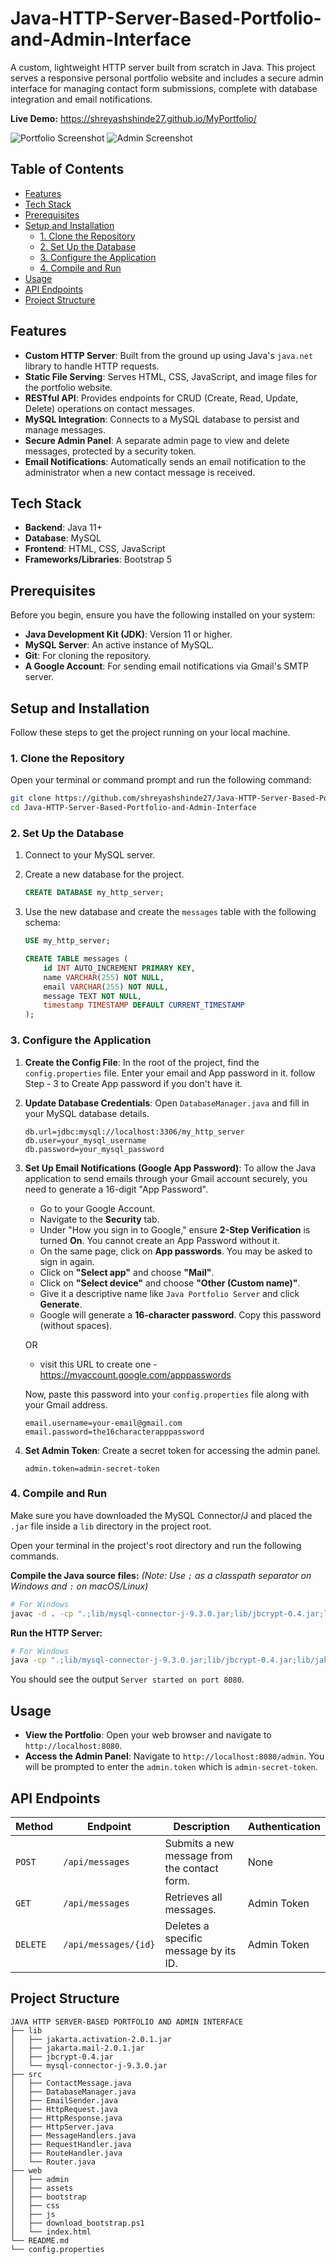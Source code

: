 # Java-HTTP-Server-Based-Portfolio-and-Admin-Interface

A custom, lightweight HTTP server built from scratch in Java. This project serves a responsive personal portfolio website and includes a secure admin interface for managing contact form submissions, complete with database integration and email notifications.

**Live Demo:** https://shreyashshinde27.github.io/MyPortfolio/

![Portfolio Screenshot](web/assets/Portfolio.png)
![Admin Screenshot](web/assets/Admin.png)

## Table of Contents
- [Features](#features)
- [Tech Stack](#tech-stack)
- [Prerequisites](#prerequisites)
- [Setup and Installation](#setup-and-installation)
  - [1. Clone the Repository](#1-clone-the-repository)
  - [2. Set Up the Database](#2-set-up-the-database)
  - [3. Configure the Application](#3-configure-the-application)
  - [4. Compile and Run](#4-compile-and-run)
- [Usage](#usage)
- [API Endpoints](#api-endpoints)
- [Project Structure](#project-structure)

## Features

- **Custom HTTP Server**: Built from the ground up using Java's `java.net` library to handle HTTP requests.
- **Static File Serving**: Serves HTML, CSS, JavaScript, and image files for the portfolio website.
- **RESTful API**: Provides endpoints for CRUD (Create, Read, Update, Delete) operations on contact messages.
- **MySQL Integration**: Connects to a MySQL database to persist and manage messages.
- **Secure Admin Panel**: A separate admin page to view and delete messages, protected by a security token.
- **Email Notifications**: Automatically sends an email notification to the administrator when a new contact message is received.

## Tech Stack

- **Backend**: Java 11+
- **Database**: MySQL
- **Frontend**: HTML, CSS, JavaScript
- **Frameworks/Libraries**: Bootstrap 5

## Prerequisites

Before you begin, ensure you have the following installed on your system:

- **Java Development Kit (JDK)**: Version 11 or higher.
- **MySQL Server**: An active instance of MySQL.
- **Git**: For cloning the repository.
- **A Google Account**: For sending email notifications via Gmail's SMTP server.

## Setup and Installation

Follow these steps to get the project running on your local machine.

### 1. Clone the Repository

Open your terminal or command prompt and run the following command:

```bash
git clone https://github.com/shreyashshinde27/Java-HTTP-Server-Based-Portfolio-and-Admin-Interface.git
cd Java-HTTP-Server-Based-Portfolio-and-Admin-Interface
```

### 2. Set Up the Database

1.  Connect to your MySQL server.
2.  Create a new database for the project.

    ```sql
    CREATE DATABASE my_http_server;
    ```

3.  Use the new database and create the `messages` table with the following schema:

    ```sql
    USE my_http_server;

    CREATE TABLE messages (
        id INT AUTO_INCREMENT PRIMARY KEY,
        name VARCHAR(255) NOT NULL,
        email VARCHAR(255) NOT NULL,
        message TEXT NOT NULL,
        timestamp TIMESTAMP DEFAULT CURRENT_TIMESTAMP
    );
    ```

### 3. Configure the Application

1.  **Create the Config File**: In the root of the project, find the `config.properties` file. Enter your email and App password in it. follow Step - 3 to Create App password if you don't have it.

2.  **Update Database Credentials**: Open `DatabaseManager.java` and fill in your MySQL database details.

    ```properties
    db.url=jdbc:mysql://localhost:3306/my_http_server
    db.user=your_mysql_username
    db.password=your_mysql_password
    ```

3.  **Set Up Email Notifications (Google App Password)**:
    To allow the Java application to send emails through your Gmail account securely, you need to generate a 16-digit "App Password".

    - Go to your Google Account.
    - Navigate to the **Security** tab.
    - Under "How you sign in to Google," ensure **2-Step Verification** is turned **On**. You cannot create an App Password without it.
    - On the same page, click on **App passwords**. You may be asked to sign in again.
    - Click on **"Select app"** and choose **"Mail"**.
    - Click on **"Select device"** and choose **"Other (Custom name)"**.
    - Give it a descriptive name like `Java Portfolio Server` and click **Generate**.
    - Google will generate a **16-character password**. Copy this password (without spaces).

    OR

    - visit this URL to create one - https://myaccount.google.com/apppasswords

    Now, paste this password into your `config.properties` file along with your Gmail address.

    ```properties
    email.username=your-email@gmail.com
    email.password=the16characterapppassword
    ```

4.  **Set Admin Token**: Create a secret token for accessing the admin panel.

    ```properties
    admin.token=admin-secret-token
    ```

### 4. Compile and Run

Make sure you have downloaded the MySQL Connector/J and placed the `.jar` file inside a `lib` directory in the project root.

Open your terminal in the project's root directory and run the following commands.

**Compile the Java source files:**
*(Note: Use `;` as a classpath separator on Windows and `:` on macOS/Linux)*

```bash
# For Windows
javac -d . -cp ".;lib/mysql-connector-j-9.3.0.jar;lib/jbcrypt-0.4.jar;lib/jakarta.mail-2.0.1.jar;lib/jakarta.activation-2.0.1.jar" src/*.java
```

**Run the HTTP Server:**

```bash
# For Windows
java -cp ".;lib/mysql-connector-j-9.3.0.jar;lib/jbcrypt-0.4.jar;lib/jakarta.mail-2.0.1.jar;lib/jakarta.activation-2.0.1.jar" HttpServer
```

You should see the output `Server started on port 8080`.

## Usage

- **View the Portfolio**: Open your web browser and navigate to `http://localhost:8080`.
- **Access the Admin Panel**: Navigate to `http://localhost:8080/admin`. You will be prompted to enter the `admin.token` which is `admin-secret-token`.

## API Endpoints

| Method | Endpoint             | Description                                          | Authentication |
|--------|----------------------|------------------------------------------------------|----------------|
| `POST` | `/api/messages`      | Submits a new message from the contact form.         | None           |
| `GET`  | `/api/messages`      | Retrieves all messages.                              | Admin Token    |
| `DELETE`| `/api/messages/{id}` | Deletes a specific message by its ID.                | Admin Token    |

## Project Structure

```
JAVA HTTP SERVER-BASED PORTFOLIO AND ADMIN INTERFACE
├── lib
│   ├── jakarta.activation-2.0.1.jar
│   ├── jakarta.mail-2.0.1.jar
│   ├── jbcrypt-0.4.jar
│   └── mysql-connector-j-9.3.0.jar
├── src
│   ├── ContactMessage.java
│   ├── DatabaseManager.java
│   ├── EmailSender.java
│   ├── HttpRequest.java
│   ├── HttpResponse.java
│   ├── HttpServer.java
│   ├── MessageHandlers.java
│   ├── RequestHandler.java
│   ├── RouteHandler.java
│   └── Router.java
├── web
│   ├── admin
│   ├── assets
│   ├── bootstrap
│   ├── css
│   ├── js
│   ├── download_bootstrap.ps1
│   └── index.html
└── README.md
└── config.properties
```

